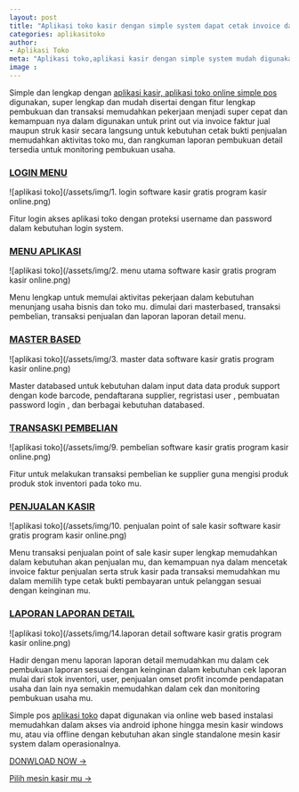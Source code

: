 ```yaml
---
layout: post
title: "Aplikasi toko kasir dengan simple system dapat cetak invoice dan struk kasir langsung"
categories: aplikasitoko
author:
- Aplikasi Toko
meta: "Aplikasi toko,aplikasi kasir dengan simple system mudah digunakan pada mesin kasir mu"
image : 
---
```

Simple dan lengkap dengan [aplikasi kasir, aplikasi toko online simple pos](/aplikasitoko/2020/03/29/simple.html) digunakan, super lengkap dan mudah disertai dengan fitur lengkap pembukuan dan transaksi memudahkan pekerjaan menjadi super cepat dan kemampuan nya dalam digunakan untuk print out via invoice faktur jual maupun struk kasir secara langsung untuk kebutuhan cetak bukti penjualan memudahkan aktivitas toko mu, dan rangkuman laporan pembukuan detail tersedia untuk monitoring pembukuan usaha.



### **[LOGIN MENU](/aplikasitoko/2020/03/29/simple.html)**

![aplikasi toko](/assets/img/1. login software kasir gratis program kasir online.png)

Fitur login akses aplikasi toko dengan proteksi username dan password dalam kebutuhan login system.




### **[MENU APLIKASI](/aplikasitoko/2020/03/29/simple.html)**

![aplikasi toko](/assets/img/2. menu utama software kasir gratis program kasir online.png)

Menu lengkap untuk memulai aktivitas pekerjaan dalam kebutuhan menunjang usaha bisnis dan toko mu. dimulai dari masterbased, transaksi pembelian, transaksi penjualan dan laporan laporan detail menu.




### **[MASTER BASED](/aplikasitoko/2020/03/29/simple.html)**

![aplikasi toko](/assets/img/3. master data software kasir gratis program kasir online.png)

Master databased untuk kebutuhan dalam input data data produk support dengan kode barcode, pendaftarana supplier, regristasi user , pembuatan password login , dan berbagai kebutuhan databased.




### **[TRANSASKI PEMBELIAN](/aplikasitoko/2020/03/29/simple.html)**

![aplikasi toko](/assets/img/9. pembelian software kasir gratis program kasir online.png)

Fitur untuk melakukan transaksi pembelian ke supplier guna mengisi produk produk stok inventori pada toko mu.




### **[PENJUALAN KASIR](/aplikasitoko/2020/03/29/simple.html)**

![aplikasi toko](/assets/img/10. penjualan point of sale kasir software kasir gratis program kasir online.png)

Menu transaksi penjualan point of sale kasir super lengkap memudahkan dalam kebutuhan akan penjualan mu, dan kemampuan nya dalam mencetak invoice faktur penjualan serta struk kasir pada transaksi memudahkan mu dalam memilih type cetak bukti pembayaran untuk pelanggan sesuai dengan keinginan mu.




### **[LAPORAN LAPORAN DETAIL](/aplikasitoko/2020/03/29/simple.html)**

![aplikasi toko](/assets/img/14.laporan detail software kasir gratis program kasir online.png)

Hadir dengan menu laporan laporan detail memudahkan mu dalam cek pembukuan laporan sesuai dengan keinginan dalam kebutuhan cek laporan mulai dari stok inventori, user, penjualan omset profit incomde pendapatan usaha dan lain nya semakin memudahkan dalam cek dan monitoring pembukuan usaha mu.


Simple pos [aplikasi toko](/aplikasitoko/2020/03/29/simple.html) dapat digunakan via online web based instalasi memudahkan dalam akses via android iphone hingga mesin kasir windows mu, atau via offline dengan kebutuhan akan single standalone mesin kasir system dalam operasionalnya.



[DONWLOAD NOW →](https://mesinkasir.github.io/e-catalog/hockeysimple%20pos.pdf)


[Pilih mesin kasir mu →](/hardware)
